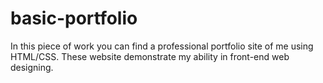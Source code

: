 # basic-portfolio
In this piece of work you can find a professional portfolio site of me using HTML/CSS.
These website demonstrate my ability in front-end web designing.